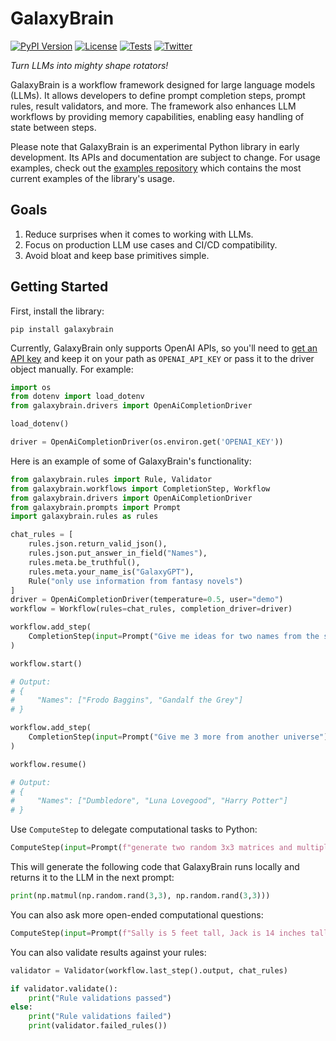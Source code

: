 # GalaxyBrain

[![PyPI Version](https://img.shields.io/pypi/v/galaxybrain.svg)](https://pypi.python.org/pypi/galaxybrain)
[![License](https://img.shields.io/badge/License-Apache%202.0-blue.svg)](https://github.com/gitbucket/gitbucket/blob/master/LICENSE)
[![Tests](https://github.com/galaxybrain-labs/galaxybrain/actions/workflows/tests.yml/badge.svg)](https://github.com/galaxybrain-labs/galaxybrain/actions/workflows/tests.yml)
[![Twitter](https://img.shields.io/twitter/url/https/twitter.com/GetGalaxyBrain.svg?style=social&label=Follow%20%40GetGalaxyBrain)](https://twitter.com/GetGalaxyBrain)

_Turn LLMs into mighty shape rotators!_

GalaxyBrain is a workflow framework designed for large language models (LLMs). It allows developers to define prompt completion steps, prompt rules, result validators, and more. The framework also enhances LLM workflows by providing memory capabilities, enabling easy handling of state between steps.

Please note that GalaxyBrain is an experimental Python library in early development. Its APIs and documentation are subject to change. For usage examples, check out the [examples repository](https://github.com/galaxybrain-labs/galaxybrain-examples) which contains the most current examples of the library's usage.

## Goals

1. Reduce surprises when it comes to working with LLMs.
1. Focus on production LLM use cases and CI/CD compatibility.
1. Avoid bloat and keep base primitives simple.

## Getting Started
First, install the library:

```
pip install galaxybrain
```

Currently, GalaxyBrain only supports OpenAI APIs, so you'll need to [get an API key](https://beta.openai.com/account/api-keys) and keep it on your path as `OPENAI_API_KEY` or pass it to the driver object manually. For example:

```python
import os
from dotenv import load_dotenv
from galaxybrain.drivers import OpenAiCompletionDriver

load_dotenv()

driver = OpenAiCompletionDriver(os.environ.get('OPENAI_KEY'))
```


Here is an example of some of GalaxyBrain's functionality:

```python
from galaxybrain.rules import Rule, Validator
from galaxybrain.workflows import CompletionStep, Workflow
from galaxybrain.drivers import OpenAiCompletionDriver
from galaxybrain.prompts import Prompt
import galaxybrain.rules as rules

chat_rules = [
    rules.json.return_valid_json(),
    rules.json.put_answer_in_field("Names"),
    rules.meta.be_truthful(),
    rules.meta.your_name_is("GalaxyGPT"),
    Rule("only use information from fantasy novels")
]
driver = OpenAiCompletionDriver(temperature=0.5, user="demo")
workflow = Workflow(rules=chat_rules, completion_driver=driver)

workflow.add_step(
    CompletionStep(input=Prompt("Give me ideas for two names from the same universe"))
)

workflow.start()

# Output:
# {
#     "Names": ["Frodo Baggins", "Gandalf the Grey"]
# }

workflow.add_step(
    CompletionStep(input=Prompt("Give me 3 more from another universe"))
)

workflow.resume()

# Output:
# {
#     "Names": ["Dumbledore", "Luna Lovegood", "Harry Potter"]
# }
```

Use `ComputeStep` to delegate computational tasks to Python:

```python
ComputeStep(input=Prompt(f"generate two random 3x3 matrices and multiply them"))
```

This will generate the following code that GalaxyBrain runs locally and returns it to the LLM in the next prompt:

```python
print(np.matmul(np.random.rand(3,3), np.random.rand(3,3)))
```

You can also ask more open-ended computational questions:
```python
ComputeStep(input=Prompt(f"Sally is 5 feet tall, Jack is 14 inches taller than Sally. How tall is Jack?"))
```


You can also validate results against your rules:

```python
validator = Validator(workflow.last_step().output, chat_rules)

if validator.validate():
    print("Rule validations passed")
else:
    print("Rule validations failed")
    print(validator.failed_rules())
```